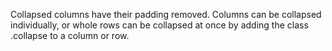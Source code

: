 Collapsed columns have their padding removed. Columns can be collapsed individually, or whole rows can be collapsed at once by adding the class .collapse to a column or row.
